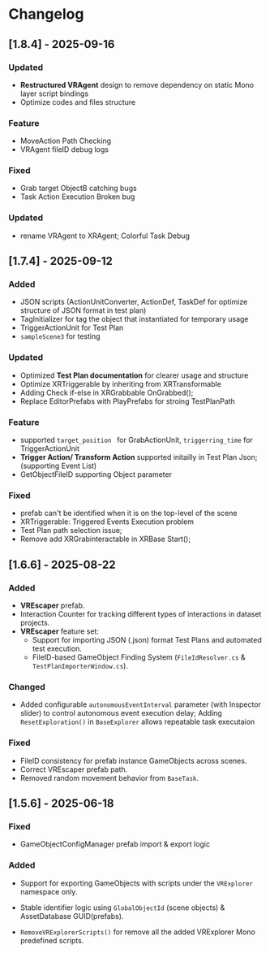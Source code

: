 # Changelog

## [1.8.4] - 2025-09-16

### Updated 

- **Restructured VRAgent** design to remove dependency on static Mono layer script bindings
- Optimize codes and files structure

### Feature

- MoveAction Path Checking
- VRAgent fileID debug logs

### Fixed

- Grab target ObjectB catching bugs
- Task Action Execution Broken bug

### Updated

-  rename VRAgent to XRAgent; Colorful Task Debug



## [1.7.4] - 2025-09-12

### Added

- JSON scripts (ActionUnitConverter, ActionDef, TaskDef for optimize structure of JSON format in test plan)
- TagInitializer for tag the object that instantiated for temporary usage
- TriggerActionUnit for Test Plan
- `sampleScene3` for testing

### Updated

- Optimized **Test Plan documentation** for clearer usage and structure
- Optimize XRTriggerable by inheriting from XRTransformable
- Adding Check if-else in XRGrabbable OnGrabbed(); 
- Replace EditorPrefabs with PlayPrefabs for stroing TestPlanPath

### Feature

- supported `target_position ` for GrabActionUnit, `triggerring_time` for TriggerActionUnit
- **Trigger Action/ Transform Action** supported initailly in Test Plan Json;  (supporting Event List)
- GetObjectFileID supporting Object parameter 

### Fixed 

- prefab can't be identified when it is on the top-level of the scene
- XRTriggerable: Triggered Events Execution problem
- Test Plan path selection issue;
- Remove add XRGrabinteractable in XRBase Start();

## [1.6.6] - 2025-08-22

### Added
- **VREscaper** prefab.
- Interaction Counter for tracking different types of interactions in dataset projects.
- **VREscaper** feature set:
  - Support for importing JSON (.json) format Test Plans and automated test execution.  
  - FileID-based GameObject Finding System (`FileIdResolver.cs` & `TestPlanImporterWindow.cs`).

### Changed
- Added configurable `autonomousEventInterval` parameter (with Inspector slider) to control autonomous event execution delay; Adding `ResetExploration()` in `BaseExplorer` allows repeatable task executaion

### Fixed
- FileID consistency for prefab instance GameObjects across scenes.
- Correct VREscaper prefab path.
- Removed random movement behavior from `BaseTask`.



## [1.5.6] - 2025-06-18

### Fixed

- GameObjectConfigManager prefab import & export logic

### Added
- Support for exporting GameObjects with scripts under the `VRExplorer` namespace only.
- Stable identifier logic using `GlobalObjectId` (scene objects) & AssetDatabase GUID(prefabs).

- `RemoveVRExplorerScripts()` for remove all the added VRExplorer Mono predefined scripts.

